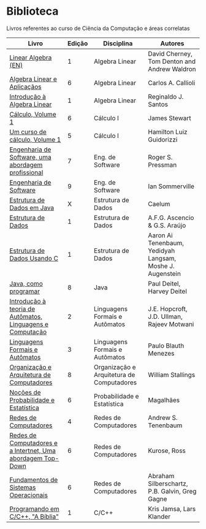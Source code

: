 # Biblioteca
Livros referentes ao curso de Ciência da Computação e áreas correlatas


| Livro       | Edição | Disciplina | Autores |
|-----------------------|--------|------------|---------|
| [Linear Algebra (EN)][1] | 1 | Algebra Linear | David Cherney, Tom Denton and Andrew Waldron |
| [Algebra Linear e Aplicaçãos][2] | 6 | Algebra Linear | Carlos A. Callioli |
| [Introdução à Algebra Linear][3] | 1 | Algebra Linear | Reginaldo J. Santos |
| [Cálculo, Volume 1][4] | 6 | Cálculo I | James Stewart |
| [Um curso de cálculo, Volume 1][5] | 5 | Cálculo I | Hamilton Luiz Guidorizzi |
| [Engenharia de Software, uma abordagem profissional][6] | 7 | Eng. de Software | Roger S. Pressman |
| [Engenharia de Software][7] | 9 | Eng. de Software | Ian Sommerville |
| [Estrutura de Dados em Java][8] | X | Estrutura de Dados | Caelum |
| [Estrutura de Dados][9] | 1 | Estrutura de Dados | A.F.G. Ascencio & G.S. Araújo|
| [Estrutura de Dados Usando C][10] | 1 | Estrutura de Dados | Aaron Ai Tenenbaum, Yedidyah Langsam, Moshe J. Augenstein |
| [Java, como programar][11] | 8 | Java | Paul Deitel, Harvey Deitel |
| [Introdução à teoria de Autômatos, Linguagens e Computação][12] | 2 | Linguagens Formais e Autômatos | J.E. Hopcroft, J.D. Ullman, Rajeev Motwani |
| [Linguagens Formais e Autômatos][13] | 3 | Linguagens Formais e Autômatos | Paulo Blauth Menezes |
| [Organização e Arquitetura de Computadores][14] | 8 | Organização e Arquitetura de Computadores | William Stallings |
| [Noções de Probabilidade e Estatística][15] | 6 | Probabilidade e Estatística | Magalhães |
| [Redes de Computadores][16] | 4 | Redes de Computadores | Andrew S. Tenenbaum |
| [Redes de Computadores e a Intertnet, Uma abordagem Top-Down][17] | 6 | Redes de Computadores | Kurose, Ross |
| [Fundamentos de Sistemas Operacionais][18] | 6 | Redes de Computadores | Abraham Silberschartz, P.B. Galvin, Greg Gagne |
| [Programando em C/C++, "A Bíblia"][19] | 1 | C/C++ | Kris Jamsa, Lars Klander |



[1]: https://drive.google.com/file/d/1KjOwdfuP6F9BofoH4JDSZ0wceUptz9iT/view?usp=sharing
[2]: https://drive.google.com/file/d/1a7cp_zr_kNLy9Rr2QSaXLKmMdljZG738/view?usp=sharing
[3]: https://drive.google.com/file/d/1c42bk2oSlJ-jxEHmYaxv9gMlr8mHXbJd/view?usp=sharing
[4]: https://drive.google.com/file/d/154Ccj2fzuUrZlXqwayuV3sKzLL5djWsN/view?usp=sharing
[5]: https://drive.google.com/file/d/1c42bk2oSlJ-jxEHmYaxv9gMlr8mHXbJd/view?usp=sharing
[6]: https://drive.google.com/file/d/16r_Ve61cpd4exxHUw1K5SzKznoj9yZ0F/view?usp=sharing
[7]: https://drive.google.com/file/d/1oRXactZy3wMNB0qOnzHOfBBkNGu6Rohy/view?usp=sharing
[8]: https://drive.google.com/file/d/1a1vUb-XJHCTchKWM2DVWnQpzZsiAAtSA/view?usp=sharing
[9]: https://drive.google.com/file/d/1zX7K5PNZHUcHZQW3zGH_EloPDMPZ789N/view?usp=sharing
[10]: https://drive.google.com/file/d/1AchttMg872cfUswsxmXEbTXvm571G3sA/view?usp=sharing
[11]: https://drive.google.com/file/d/1_M1qjLA9XVIj34J-UF6vdyR9WkDVqEzj/view?usp=sharing
[12]: https://drive.google.com/file/d/10QjDiovl7P61LwBzZOU02UGdrqJxYA-G/view?usp=sharing
[13]: https://drive.google.com/file/d/1Z-57AfamN1kw3rWaPauDKgu8BBgWv0Zk/view?usp=sharing
[14]: https://drive.google.com/file/d/1nFKfvfmI68Bnntq3YC4eygdZrnRwK3Rb/view?usp=sharing
[15]: https://drive.google.com/file/d/10joGS2BecQQ0QNCT0td6mtXOJ5DuhhIr/view?usp=sharing
[16]: https://drive.google.com/file/d/12Q1A9TUth7l4MOTBVzk9crbAbsNGb3Gu/view?usp=sharing
[17]: https://drive.google.com/file/d/1-dcPZIw_7C3_yM1XBHZ-dmIkb7RfBO-D/view?usp=sharing
[18]: https://drive.google.com/file/d/1-dcPZIw_7C3_yM1XBHZ-dmIkb7RfBO-D/view?usp=sharing
[19]: https://drive.google.com/file/d/1CnWjmWWRltZWn3h2IDzEIvh4cgo6b_bl/view?usp=sharing
